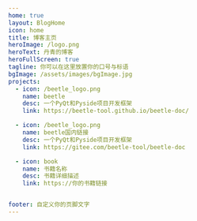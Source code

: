 ```yaml
---
home: true
layout: BlogHome
icon: home
title: 博客主页
heroImage: /logo.png
heroText: 丹青的博客
heroFullScreen: true
tagline: 你可以在这里放置你的口号与标语
bgImage: /assets/images/bgImage.jpg
projects:
  - icon: /beetle_logo.png
    name: beetle
    desc: 一个PyQt和Pyside项目开发框架
    link: https://beetle-tool.github.io/beetle-doc/

  - icon: /beetle_logo.png
    name: beetle国内链接
    desc: 一个PyQt和Pyside项目开发框架
    link: https://gitee.com/beetle-tool/beetle-doc

  - icon: book
    name: 书籍名称
    desc: 书籍详细描述
    link: https://你的书籍链接


footer: 自定义你的页脚文字
---
```


